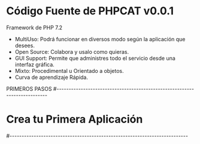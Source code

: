 # Código Fuente de PHPCAT v0.0.1

Framework de PHP 7.2
* MultiUso: Podrá funcionar en diversos modo según la aplicación que desees.
* Open Source: Colabora y usalo como quieras.
* GUI Support: Permite que administres todo el servicio desde una interfaz gráfica.
* Mixto: Procedimental u Orientado a objetos.
* Curva de aprendizaje Rápida. 

PRIMEROS PASOS
#--------------------------------------------------------------------------
#	Crea tu Primera Aplicación
#--------------------------------------------------------------------------
